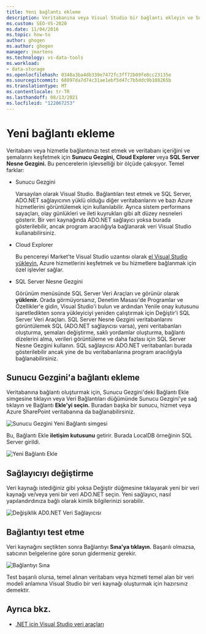```yaml
---
title: Yeni bağlantı ekleme
description: Veritabanına veya Visual Studio bir bağlantı ekleyin ve Sunucu Gezgini, Cloud Explorer veya SQL Server Nesne Gezgini kullanarak veritabanı içeriklerini ve şemalarını keşfedin.
ms.custom: SEO-VS-2020
ms.date: 11/04/2016
ms.topic: how-to
author: ghogen
ms.author: ghogen
manager: jmartens
ms.technology: vs-data-tools
ms.workload:
- data-storage
ms.openlocfilehash: 0348a3ba4db339e7472fc3ff72b09fe8cc23135e
ms.sourcegitcommit: 68897da7d74c31ae1ebf5d47c7b5ddc9b108265b
ms.translationtype: MT
ms.contentlocale: tr-TR
ms.lasthandoff: 08/13/2021
ms.locfileid: "122067253"
---
```

# <a name="add-new-connections"></a>Yeni bağlantı ekleme

Veritabanı veya hizmetle bağlantınızı test etmek ve veritabanı içeriğini ve şemalarını keşfetmek için **Sunucu Gezgini,** **Cloud Explorer** veya **SQL Server Nesne Gezgini.** Bu pencerelerin işlevselliği bir ölçüde çakışıyor. Temel farklar:

- Sunucu Gezgini

   Varsayılan olarak Visual Studio. Bağlantıları test etmek ve SQL Server, ADO.NET sağlayıcının yüklü olduğu diğer veritabanlarını ve bazı Azure hizmetlerini görüntülemek için kullanılabilir. Ayrıca sistem performans sayaçları, olay günlükleri ve ileti kuyrukları gibi alt düzey nesneleri gösterir. Bir veri kaynağında ADO.NET sağlayıcı yoksa burada gösterilebilir, ancak program aracılığıyla bağlanarak veri Visual Studio kullanabilirsiniz.

- Cloud Explorer

   Bu pencereyi Market'te Visual Studio uzantısı olarak [el Visual Studio yükleyin.](https://marketplace.visualstudio.com/items?itemName=ms-azuretools.CloudExplorerForVS) Azure hizmetlerini keşfetmek ve bu hizmetlere bağlanmak için özel işlevler sağlar.

- SQL Server Nesne Gezgini

   Görünüm menüsünde SQL Server Veri Araçları ve görünür olarak **yüklenir.** Orada görmüyorsanız, Denetim Masası'de Programlar  ve Özellikler'e gidin, Visual Studio'i bulun ve  ardından Yenile onay kutusunu işaretledikten sonra yükleyiciyi yeniden çalıştırmak için Değiştir'i SQL Server Veri Araçları. SQL Server Nesne Gezgini  veritabanlarını görüntülemek SQL (ADO.NET sağlayıcısı varsa), yeni veritabanları oluşturma, şemaları değiştirme, saklı yordamlar oluşturma, bağlantı dizelerini alma, verileri görüntüleme ve daha fazlası için SQL Server Nesne Gezgini kullanın. SQL sağlayıcısı ADO.NET veritabanları burada gösterilebilir ancak yine de bu veritabanlarına program aracılığıyla bağlanabilirsiniz.

## <a name="add-a-connection-in-server-explorer"></a>Sunucu Gezgini'a bağlantı ekleme

Veritabanına bağlantı oluşturmak için, Sunucu Gezgini'deki Bağlantı Ekle simgesine tıklayın veya  Veri Bağlantıları düğümünde Sunucu Gezgini'ye sağ tıklayın ve Bağlantı   **Ekle'yi seçin.** Buradan başka bir sunucu, hizmet veya Azure SharePoint veritabanına da bağlanabilirsiniz.

![Sunucu Gezgini Yeni Bağlantı simgesi](../data-tools/media/raddata-server-explorer-new-connection-icon.png)

Bu, Bağlantı Ekle **iletişim kutusunu** getirir. Burada LocalDB örneğinin SQL Server girildi.

![Yeni Bağlantı Ekle](../data-tools/media/raddata-add-new-connection-dialog.png)

## <a name="change-the-provider"></a>Sağlayıcıyı değiştirme

Veri kaynağı istediğiniz gibi yoksa Değiştir  düğmesine tıklayarak yeni bir veri kaynağı ve/veya yeni bir veri ADO.NET seçin. Yeni sağlayıcı, nasıl yapılandırdınıza bağlı olarak kimlik bilgilerinizi sorabilir.

![Değişiklik AD0.NET Veri Sağlayıcısı](../data-tools/media/raddata-change-ad0.net-data-provider.png)

## <a name="test-the-connection"></a>Bağlantıyı test etme

Veri kaynağını seçtikten sonra Bağlantıyı **Sına'ya tıklayın.** Başarılı olmazsa, satıcının belgelerine göre sorun gidermeniz gerekir.

![Bağlantıyı Sına](../data-tools/media/raddata-test-connection.png)

Test başarılı olursa, temel alınan veritabanı veya hizmeti temel alan bir veri modeli  anlamına Visual Studio bir veri kaynağı oluşturmak için hazırsınız demektir.

## <a name="see-also"></a>Ayrıca bkz.

- [.NET için Visual Studio veri araçları](../data-tools/visual-studio-data-tools-for-dotnet.md)
